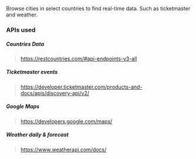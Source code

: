 Browse cities in select countries to find real-time data. Such as ticketmaster and weather.

### APIs used
##### Countries Data 
> https://restcountries.com/#api-endpoints-v3-all

##### Ticketmaster events
> https://developer.ticketmaster.com/products-and-docs/apis/discovery-api/v2/

##### Google Maps
> https://developers.google.com/maps/

##### Weather daily & forecast
> https://www.weatherapi.com/docs/
